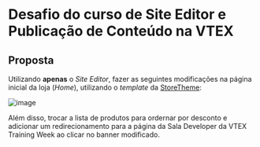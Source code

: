 # Desafio do curso de Site Editor e Publicação de Conteúdo na VTEX

## Proposta
Utilizando **apenas** o *Site Editor*, fazer as seguintes modificações na página inicial da loja (*Home*), utilizando o *template* da [StoreTheme](https://github.com/vtex-apps/store-theme): 

![image](https://user-images.githubusercontent.com/43679629/93240130-22221e00-f75a-11ea-9301-fe3651451921.png)


Além disso, trocar a lista de produtos para ordernar por desconto e adicionar um redirecionamento para a página da Sala Developer da VTEX Training Week ao clicar no banner modificado.
